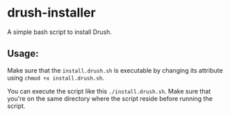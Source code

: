 drush-installer
===============

A simple bash script to install Drush.

Usage:
------

Make sure that the `install.drush.sh` is executable by changing its attribute
using `chmod +x install.drush.sh`.

You can execute the script like this `./install.drush.sh`. Make sure that you're
on the same directory where the script reside before running the script.
